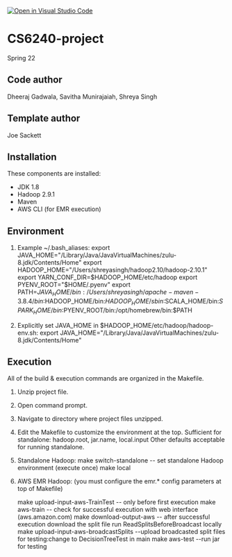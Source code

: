 [![Open in Visual Studio Code](https://classroom.github.com/assets/open-in-vscode-f059dc9a6f8d3a56e377f745f24479a46679e63a5d9fe6f495e02850cd0d8118.svg)](https://classroom.github.com/online_ide?assignment_repo_id=6999006&assignment_repo_type=AssignmentRepo)
# CS6240-project
Spring 22

Code author
-----------
Dheeraj Gadwala, Savitha Munirajaiah, Shreya Singh

Template author
-----------
Joe Sackett

Installation
------------
These components are installed:
- JDK 1.8
- Hadoop 2.9.1
- Maven
- AWS CLI (for EMR execution)

Environment
-----------
1) Example ~/.bash_aliases: export JAVA_HOME="/Library/Java/JavaVirtualMachines/zulu-8.jdk/Contents/Home"
   export HADOOP_HOME="/Users/shreyasingh/hadoop2.10/hadoop-2.10.1"
   export YARN_CONF_DIR=$HADOOP_HOME/etc/hadoop
   export PYENV_ROOT="$HOME/.pyenv"
   export PATH=$JAVA_HOME/bin:/Users/shreyasingh/apache-maven-3.8.4/bin:$HADOOP_HOME/bin:$HADOOP_HOME/sbin:$SCALA_HOME/bin:$SPARK_HOME/bin:$PYENV_ROOT/bin:/opt/homebrew/bin:$PATH

2) Explicitly set JAVA_HOME in $HADOOP_HOME/etc/hadoop/hadoop-env.sh:
   export JAVA_HOME="/Library/Java/JavaVirtualMachines/zulu-8.jdk/Contents/Home"

Execution
---------
All of the build & execution commands are organized in the Makefile.
1) Unzip project file.
2) Open command prompt.
3) Navigate to directory where project files unzipped.
4) Edit the Makefile to customize the environment at the top.
   Sufficient for standalone: hadoop.root, jar.name, local.input
   Other defaults acceptable for running standalone.
5) Standalone Hadoop:
   make switch-standalone		-- set standalone Hadoop environment (execute once)
   make local

6) AWS EMR Hadoop: (you must configure the emr.* config parameters at top of Makefile)

   make upload-input-aws-TrainTest		-- only before first execution
   make aws-train					-- check for successful execution with web interface (aws.amazon.com)
   make download-output-aws			-- after successful execution download the split file
   run ReadSplitsBeforeBroadcast locally
   make upload-input-aws-broadcastSplits --upload broadcasted split files 
   for testing:change to DecisionTreeTest in main
   make aws-test                 --run jar for testing
